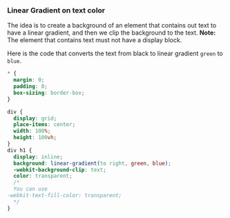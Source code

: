 ### Linear Gradient on text color

The idea is to create a background of an element that contains out text to have a linear gradient, and then we clip the background to the text. **Note:** The element that contains text must not have a display block.

Here is the code that converts the text from black to linear gradient `green` to `blue`.

```css
* {
  margin: 0;
  padding: 0;
  box-sizing: border-box;
}

div {
  display: grid;
  place-items: center;
  width: 100%;
  height: 100vh;
}
div h1 {
  display: inline;
  background: linear-gradient(to right, green, blue);
  -webkit-background-clip: text;
  color: transparent;
  /*
  You can use
-webkit-text-fill-color: transparent;
  */
}
```
